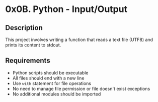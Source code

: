 # 0x0B. Python - Input/Output

## Description
This project involves writing a function that reads a text file (UTF8) and prints its content to stdout.

## Requirements
- Python scripts should be executable
- All files should end with a new line
- Use `with` statement for file operations
- No need to manage file permission or file doesn't exist exceptions
- No additional modules should be imported
